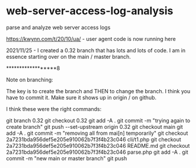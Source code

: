 # web-server-access-log-analysis
parse and analyze web server access logs

https://kwynn.com/t/20/10/ua/  - user agent code is now running here

2021/11/25 - I created a 0.32 branch that has lots and lots of code.  I am in essence starting over on the main / master branch.

******************8

Note on branching:

The key is to create the branch and THEN to change the branch.  I think you have to commit it.  Make sure it shows up in origin / on github.  

I think these were the right commands:

git branch 0.32
git checkout 0.32
git add -A .
git commit -m "trying again to create branch"
git push --set-upstream origin 0.32
git checkout main
git add -A .
git commit -m "removing all from mai[n] temporarily"
git checkout 2a7231bda956def5e205e910062b7f3f4b23c046 cli/t1.php
git checkout 2a7231bda956def5e205e910062b7f3f4b23c046 README.md
git checkout 2a7231bda956def5e205e910062b7f3f4b23c046 parse.php
git add -A .
git commit -m "new main or master branch"
git push
